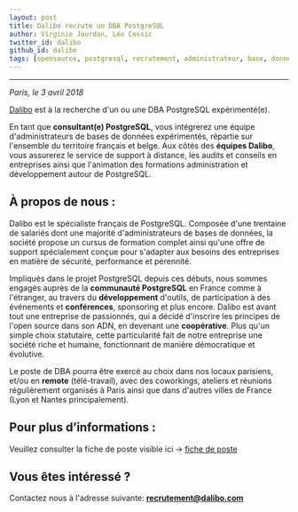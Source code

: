 ```yaml
---
layout: post
title: Dalibo recrute un DBA PostgreSQL
author: Virginie Jourdan, Léo Cossic
twitter_id: dalibo
github_id: dalibo
tags: [opensource, postgresql, recrutement, administrateur, base, données, consultant, 2018, france]
---
```


---
*Paris, le 3 avril 2018*

[Dalibo](https://www.dalibo.com) est à la recherche d'un ou une DBA PostgreSQL expérimenté(e). 

<!--MORE-->

En tant que **consultant(e) PostgreSQL**, vous intégrerez une équipe d'administrateurs de bases de données expérimentés, répartie sur l'ensemble du territoire français et belge. Aux côtés des **équipes Dalibo**, vous assurerez le service de support à distance, les audits et conseils en entreprises ainsi que l'animation des formations administration et développement autour de PostgreSQL.

## À propos de nous :
Dalibo est le spécialiste français de PostgreSQL. Composée d'une trentaine de salariés dont une majorité d'administrateurs de bases de données, la société propose un cursus de formation complet ainsi qu'une offre de support spécialement conçue pour s'adapter aux besoins des entreprises en matière de sécurité, performance et pérennité.

Impliqués dans le projet PostgreSQL depuis ces débuts, nous sommes engagés auprès de la **communauté PostgreSQL** en France comme à l'étranger, au travers du **développement** d'outils, de participation à des événements et **conférences**, sponsoring et plus encore. Dalibo est avant tout une entreprise de passionnés, qui a décidé d'inscrire les principes de l'open source dans son ADN, en devenant une **coopérative**. Plus qu'un simple choix statutaire, cette particularité fait de notre entreprise une société riche et humaine, fonctionnant de manière démocratique et évolutive.

Le poste de DBA pourra être exercé au choix dans nos locaux parisiens, et/ou en **remote** (télé-travail), avec des coworkings, ateliers et réunions régulièrement organisés à Paris ainsi que dans d'autres villes de France (Lyon et Nantes principalement).



## Pour plus d’informations :
Veuillez consulter la fiche de poste visible ici -> [fiche de poste](https://cloud.dalibo.com/p/fiche-de-poste.pdf)

## Vous êtes intéressé ? 
Contactez nous à l'adresse suivante: **recrutement@dalibo.com**
